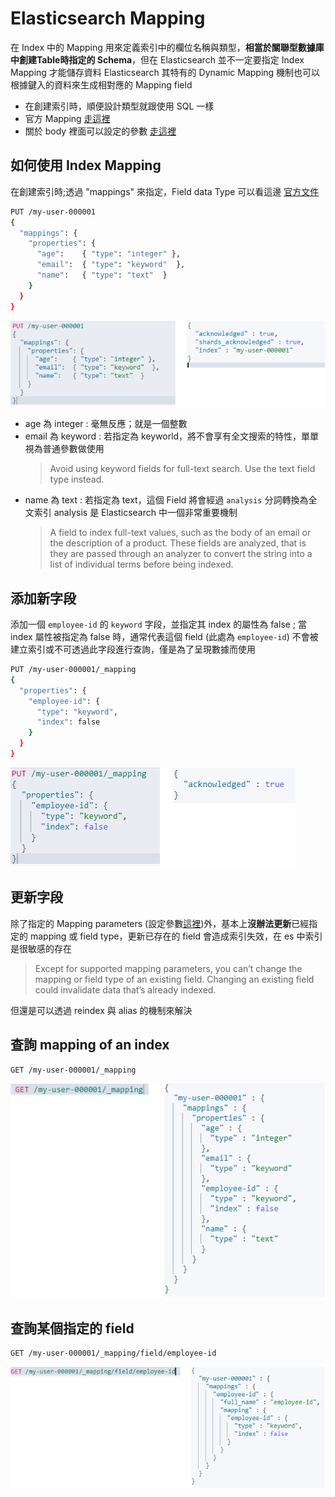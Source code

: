 # Elasticsearch Mapping

在 Index 中的 Mapping 用來定義索引中的欄位名稱與類型，**相當於關聯型數據庫中創建Table時指定的 Schema**，但在 Elasticsearch 並不一定要指定 Index Mapping 才能儲存資料 Elasticsearch 其特有的 Dynamic Mapping 機制也可以根據鍵入的資料來生成相對應的 Mapping field

* 在創建索引時，順便設計類型就跟使用 SQL 一樣
* 官方 Mapping [走這裡](https://www.elastic.co/guide/en/elasticsearch/reference/current/mapping.html)
* 關於 body 裡面可以設定的參數 [走這裡](https://www.elastic.co/guide/en/elasticsearch/reference/current/mapping-params.html)

## 如何使用 Index Mapping

在創建索引時;透過 "mappings" 來指定，Field data Type 可以看這邊 [官方文件](https://www.elastic.co/guide/en/elasticsearch/reference/current/mapping-types.html)

```sh
PUT /my-user-000001
{
  "mappings": {
    "properties": {
      "age":    { "type": "integer" },  
      "email":  { "type": "keyword"  }, 
      "name":   { "type": "text"  }     
    }
  }
}
```

![創建索引並附加屬性](../.vuepress/public/es/mapping/putindexmappingsproperties.png)

* age 為 integer : 毫無反應；就是一個整數
* email 為 keyword : 若指定為 keyworld，將不會享有全文搜索的特性，單單視為普通參數做使用
    >Avoid using keyword fields for full-text search. Use the text field type instead.
* name 為 text : 若指定為 text，這個 Field 將會經過 `analysis` 分詞轉換為全文索引 analysis 是 Elasticsearch 中一個非常重要機制
    > A field to index full-text values, such as the body of an email or the description of a product. These fields are analyzed, that is they are passed through an analyzer to convert the string into a list of individual terms before being indexed.

## 添加新字段

添加一個 `employee-id` 的 `keyword` 字段，並指定其 index 的屬性為 false ; 當 index 屬性被指定為 false 時，通常代表這個 field (此處為 `employee-id`) 不會被建立索引或不可透過此字段進行查詢，僅是為了呈現數據而使用

```sh
PUT /my-user-000001/_mapping
{
  "properties": {
    "employee-id": {
      "type": "keyword",
      "index": false
    }
  }
}
```

![添加新字段到已經存在的Index中](../.vuepress/public/es/mapping/addnewfield.png)

## 更新字段

除了指定的 Mapping parameters (設定參數[這裡](https://www.elastic.co/guide/en/elasticsearch/reference/current/mapping-params.html))外，基本上**沒辦法更新**已經指定的 mapping 或 field type，更新已存在的 field 會造成索引失效，在 es 中索引是很敏感的存在
> Except for supported mapping parameters, you can’t change the mapping or field type of an existing field. Changing an existing field could invalidate data that’s already indexed.

但還是可以透過 reindex 與 alias 的機制來解決

## 查詢 mapping of an index

```sh
GET /my-user-000001/_mapping
```

![查詢映射](../.vuepress/public/es/mapping/searchmappingofindex.png)

## 查詢某個指定的 field

```sh
GET /my-user-000001/_mapping/field/employee-id
```

![查詢指定字段](../.vuepress/public/es/mapping/searchspecificfield.png)